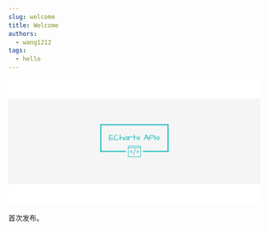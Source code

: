```yaml
---
slug: welcome
title: Welcome
authors:
  - wang1212
tags:
  - hello
---
```


![logo](./linkedin_banner_image_2.png)

首次发布。
